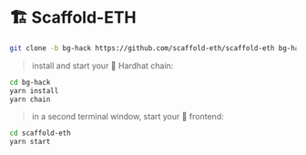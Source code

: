 # 🏗 Scaffold-ETH


```bash
git clone -b bg-hack https://github.com/scaffold-eth/scaffold-eth bg-hack
```

> install and start your 👷‍ Hardhat chain:

```bash
cd bg-hack
yarn install
yarn chain
```

> in a second terminal window, start your 📱 frontend:

```bash
cd scaffold-eth
yarn start
```
